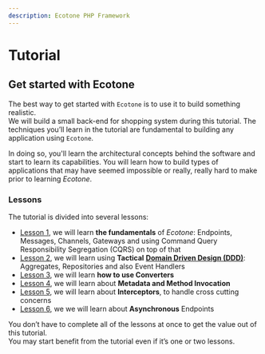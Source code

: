 ```yaml
---
description: Ecotone PHP Framework
---
```


# Tutorial

## Get started with Ecotone

The best way to get started with `Ecotone` is to use it to build something realistic.  
We will build a small back-end for shopping system during this tutorial. The techniques you’ll learn in the tutorial are fundamental to building any application using `Ecotone`. 

In doing so, you'll learn the architectural concepts behind the software and start to learn its capabilities.  You will learn how to build types of applications that may have seemed impossible or really, really hard to make prior to learning _Ecotone_.

### Lessons

The tutorial is divided into several lessons:

* [Lesson 1](php-messaging-architecture.md), we will learn **the fundamentals** of _Ecotone_: Endpoints, Messages, Channels, Gateways and using Command Query Responsibility Segregation \(CQRS\) on top of that
* [Lesson 2](php-domain-driven-design.md),  we will learn using **Tactical** [**Domain Driven Design \(DDD\)**](../modelling/modelling-1.md): Aggregates, Repositories and also Event Handlers
* [Lesson 3](php-serialization-deserialization.md), we will learn **how to use Converters**
* [Lesson 4](php-metadata-method-invocation.md), we will learn about **Metadata and Method Invocation**
* [Lesson 5](php-interceptors-middlewares.md), we will learn about **Interceptors**, to handle cross cutting concerns
* [Lesson 6](php-asynchronous-processing.md), we we will learn about **Asynchronous** Endpoints

You don’t have to complete all of the lessons at once to get the value out of this tutorial.   
You may start benefit from the tutorial even if it’s one or two lessons.

